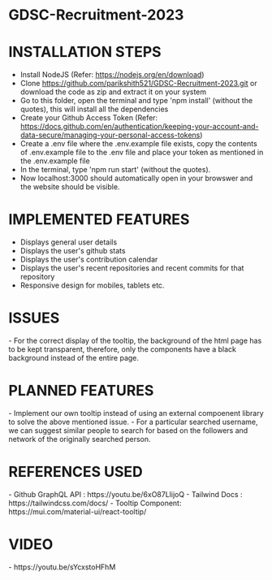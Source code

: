 # GDSC-Recruitment-2023

<h1>INSTALLATION STEPS</h1>

- Install NodeJS (Refer: https://nodejs.org/en/download)
- Clone https://github.com/parikshith521/GDSC-Recruitment-2023.git or download the code as zip and extract it on your system
- Go to this folder, open the terminal and type 'npm install' (without the quotes), this will install all the dependencies
- Create your Github Access Token (Refer: https://docs.github.com/en/authentication/keeping-your-account-and-data-secure/managing-your-personal-access-tokens)
- Create a .env file where the .env.example file exists, copy the contents of .env.example file to the .env file and place your token as mentioned in the .env.example file
- In the terminal, type 'npm run start' (without the quotes).
- Now localhost:3000 should automatically open in your browswer and the website should be visible.


<h1>IMPLEMENTED FEATURES</h1>

- Displays general user details
- Displays the user's github stats
- Displays the user's contribution calendar
- Displays the user's recent repositories and recent commits for that repository
- Responsive design for mobiles, tablets etc.

<h1>ISSUES</h1>
- For the correct display of the tooltip, the background of the html page has to be kept transparent, therefore, only the components have a black background instead of the entire page. 

<h1>PLANNED FEATURES</h1>
- Implement our own tooltip instead of using an external compoenent library to solve the above mentioned issue. 
- For a particular searched username, we can suggest similar people to search for based on the followers and network of the originally searched person.

<h1>REFERENCES USED</h1>
- Github GraphQL API : https://youtu.be/6xO87LlijoQ
- Tailwind Docs : https://tailwindcss.com/docs/
- Tooltip Component: https://mui.com/material-ui/react-tooltip/

<h1>VIDEO</h1>
- https://youtu.be/sYcxstoHFhM
